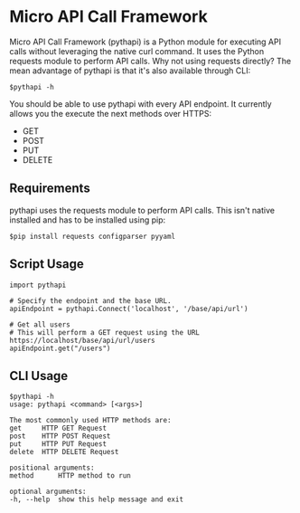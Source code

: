 # Micro API Call Framework
Micro API Call Framework (pythapi) is a Python module for executing API calls without leveraging the native curl command. 
It uses the Python requests module to perform API calls. Why not using requests directly? The mean advantage of pythapi is that it's also available through CLI:

    $pythapi -h

You should be able to use pythapi with every API endpoint. It currently allows you the execute the next methods over HTTPS:

* GET
* POST
* PUT
* DELETE

## Requirements
pythapi uses the requests module to perform API calls. This isn't native installed and has to be installed using pip:

    $pip install requests configparser pyyaml

## Script Usage

    import pythapi

    # Specify the endpoint and the base URL.
    apiEndpoint = pythapi.Connect('localhost', '/base/api/url')

    # Get all users
    # This will perform a GET request using the URL https://localhost/base/api/url/users
    apiEndpoint.get("/users")

## CLI Usage

    $pythapi -h
    usage: pythapi <command> [<args>]

    The most commonly used HTTP methods are:
    get     HTTP GET Request
    post    HTTP POST Request
    put     HTTP PUT Request
    delete  HTTP DELETE Request

    positional arguments:
    method      HTTP method to run

    optional arguments:
    -h, --help  show this help message and exit